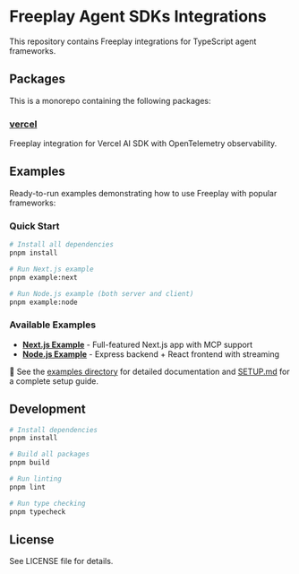 # Freeplay Agent SDKs Integrations

This repository contains Freeplay integrations for TypeScript agent frameworks.

## Packages

This is a monorepo containing the following packages:

### [vercel](packages/vercel/README.md)

Freeplay integration for Vercel AI SDK with OpenTelemetry observability.

## Examples

Ready-to-run examples demonstrating how to use Freeplay with popular frameworks:

### Quick Start

```bash
# Install all dependencies
pnpm install

# Run Next.js example
pnpm example:next

# Run Node.js example (both server and client)
pnpm example:node
```

### Available Examples

- **[Next.js Example](packages/vercel/examples/next/)** - Full-featured Next.js app with MCP support
- **[Node.js Example](packages/vercel/examples/node/)** - Express backend + React frontend with streaming

📖 See the [examples directory](packages/vercel/examples/) for detailed documentation and [SETUP.md](packages/vercel/examples/SETUP.md) for a complete setup guide.

## Development

```bash
# Install dependencies
pnpm install

# Build all packages
pnpm build

# Run linting
pnpm lint

# Run type checking
pnpm typecheck
```

## License

See LICENSE file for details.
